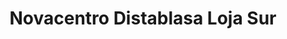 ---
title: "Novacentro Distablasa Loja Sur"
url: /loja-ecuador/novacentro-distablasa-loja-sur/
shop: Möbel
---